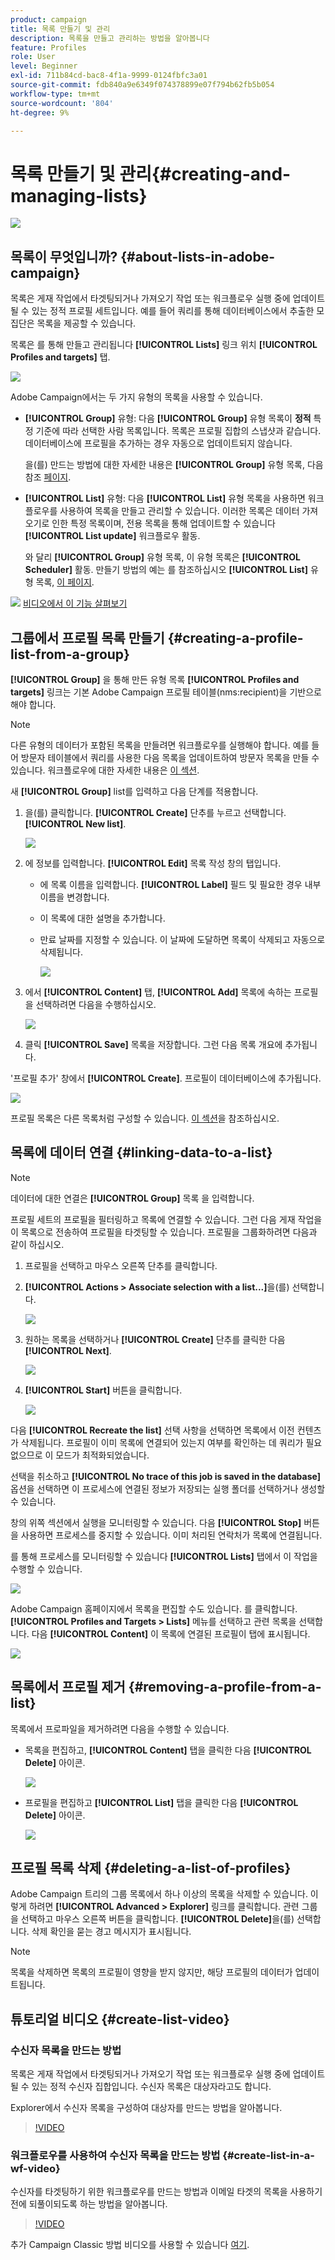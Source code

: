 ```yaml
---
product: campaign
title: 목록 만들기 및 관리
description: 목록을 만들고 관리하는 방법을 알아봅니다
feature: Profiles
role: User
level: Beginner
exl-id: 711b84cd-bac8-4f1a-9999-0124fbfc3a01
source-git-commit: fdb840a9e6349f074378899e07f794b62fb5b054
workflow-type: tm+mt
source-wordcount: '804'
ht-degree: 9%

---
```


# 목록 만들기 및 관리{#creating-and-managing-lists}

![](../../assets/v7-only.svg)

## 목록이 무엇입니까? {#about-lists-in-adobe-campaign}

목록은 게재 작업에서 타겟팅되거나 가져오기 작업 또는 워크플로우 실행 중에 업데이트될 수 있는 정적 프로필 세트입니다. 예를 들어 쿼리를 통해 데이터베이스에서 추출한 모집단은 목록을 제공할 수 있습니다.

목록은 를 통해 만들고 관리됩니다 **[!UICONTROL Lists]** 링크 위치 **[!UICONTROL Profiles and targets]** 탭.

![](assets/s_ncs_user_interface_group_link.png)

Adobe Campaign에서는 두 가지 유형의 목록을 사용할 수 있습니다.

* **[!UICONTROL Group]** 유형: 다음 **[!UICONTROL Group]** 유형 목록이 **정적** 특정 기준에 따라 선택한 사람 목록입니다. 목록은 프로필 집합의 스냅샷과 같습니다. 데이터베이스에 프로필을 추가하는 경우 자동으로 업데이트되지 않습니다.

   을(를) 만드는 방법에 대한 자세한 내용은 **[!UICONTROL Group]** 유형 목록, 다음 참조 [페이지](#creating-a-profile-list-from-a-group).

* **[!UICONTROL List]** 유형: 다음 **[!UICONTROL List]** 유형 목록을 사용하면 워크플로우를 사용하여 목록을 만들고 관리할 수 있습니다. 이러한 목록은 데이터 가져오기로 인한 특정 목록이며, 전용 목록을 통해 업데이트할 수 있습니다 **[!UICONTROL List update]** 워크플로우 활동.

   와 달리 **[!UICONTROL Group]** 유형 목록, 이 유형 목록은 **[!UICONTROL Scheduler]** 활동. 만들기 방법의 예는 를 참조하십시오 **[!UICONTROL List]** 유형 목록, [이 페이지](../../workflow/using/list-update.md).

![](assets/do-not-localize/how-to-video.png) [비디오에서 이 기능 살펴보기](#create-list-video)

## 그룹에서 프로필 목록 만들기 {#creating-a-profile-list-from-a-group}

**[!UICONTROL Group]** 을 통해 만든 유형 목록 **[!UICONTROL Profiles and targets]** 링크는 기본 Adobe Campaign 프로필 테이블(nms:recipient)을 기반으로 해야 합니다.

>[!NOTE]
>
>다른 유형의 데이터가 포함된 목록을 만들려면 워크플로우를 실행해야 합니다. 예를 들어 방문자 테이블에서 쿼리를 사용한 다음 목록을 업데이트하여 방문자 목록을 만들 수 있습니다. 워크플로우에 대한 자세한 내용은 [이 섹션](../../workflow/using/about-workflows.md).

새 **[!UICONTROL Group]** list를 입력하고 다음 단계를 적용합니다.

1. 을(를) 클릭합니다. **[!UICONTROL Create]** 단추를 누르고 선택합니다. **[!UICONTROL New list]**.

   ![](assets/s_ncs_user_new_group.png)

1. 에 정보를 입력합니다. **[!UICONTROL Edit]** 목록 작성 창의 탭입니다.

   * 에 목록 이름을 입력합니다. **[!UICONTROL Label]** 필드 및 필요한 경우 내부 이름을 변경합니다.
   * 이 목록에 대한 설명을 추가합니다.
   * 만료 날짜를 지정할 수 있습니다. 이 날짜에 도달하면 목록이 삭제되고 자동으로 삭제됩니다.

      ![](assets/list_expiration_date.png)

1. 에서 **[!UICONTROL Content]** 탭, **[!UICONTROL Add]** 목록에 속하는 프로필을 선택하려면 다음을 수행하십시오.

   ![](assets/s_ncs_user_add_group.png)

1. 클릭 **[!UICONTROL Save]** 목록을 저장합니다. 그런 다음 목록 개요에 추가됩니다.

&#39;프로필 추가&#39; 창에서 **[!UICONTROL Create]**. 프로필이 데이터베이스에 추가됩니다.

![](assets/s_ncs_user_new_recipient_from_group.png)

프로필 목록은 다른 목록처럼 구성할 수 있습니다. [이 섹션](../../platform/using/adobe-campaign-workspace.md#configuring-lists)을 참조하십시오.

## 목록에 데이터 연결 {#linking-data-to-a-list}

>[!NOTE]
>
>데이터에 대한 연결은 **[!UICONTROL Group]** 목록 을 입력합니다.

프로필 세트의 프로필을 필터링하고 목록에 연결할 수 있습니다. 그런 다음 게재 작업을 이 목록으로 전송하여 프로필을 타겟팅할 수 있습니다. 프로필을 그룹화하려면 다음과 같이 하십시오.

1. 프로필을 선택하고 마우스 오른쪽 단추를 클릭합니다.
1. **[!UICONTROL Actions > Associate selection with a list...]**&#x200B;을(를) 선택합니다.

   ![](assets/s_ncs_user_add_selection_to_group.png)

1. 원하는 목록을 선택하거나 **[!UICONTROL Create]** 단추를 클릭한 다음 **[!UICONTROL Next]**.

   ![](assets/s_ncs_user_add_selection_to_group_2.png)

1. **[!UICONTROL Start]** 버튼을 클릭합니다.

   ![](assets/s_ncs_user_add_selection_to_group_3.png)

다음 **[!UICONTROL Recreate the list]** 선택 사항을 선택하면 목록에서 이전 컨텐츠가 삭제됩니다. 프로필이 이미 목록에 연결되어 있는지 여부를 확인하는 데 쿼리가 필요 없으므로 이 모드가 최적화되었습니다.

선택을 취소하고 **[!UICONTROL No trace of this job is saved in the database]** 옵션을 선택하면 이 프로세스에 연결된 정보가 저장되는 실행 폴더를 선택하거나 생성할 수 있습니다.

창의 위쪽 섹션에서 실행을 모니터링할 수 있습니다. 다음 **[!UICONTROL Stop]** 버튼을 사용하면 프로세스를 중지할 수 있습니다. 이미 처리된 연락처가 목록에 연결됩니다.

를 통해 프로세스를 모니터링할 수 있습니다 **[!UICONTROL Lists]** 탭에서 이 작업을 수행할 수 있습니다.

![](assets/s_ncs_user_add_selection_to_group_4.png)

Adobe Campaign 홈페이지에서 목록을 편집할 수도 있습니다. 를 클릭합니다. **[!UICONTROL Profiles and Targets > Lists]** 메뉴를 선택하고 관련 목록을 선택합니다. 다음 **[!UICONTROL Content]** 이 목록에 연결된 프로필이 탭에 표시됩니다.

![](assets/s_ncs_user_add_selection_to_group_5.png)

## 목록에서 프로필 제거 {#removing-a-profile-from-a-list}

목록에서 프로파일을 제거하려면 다음을 수행할 수 있습니다.

* 목록을 편집하고, **[!UICONTROL Content]** 탭을 클릭한 다음 **[!UICONTROL Delete]** 아이콘.

   ![](assets/list_remove_a_recipient.png)

* 프로필을 편집하고 **[!UICONTROL List]** 탭을 클릭한 다음 **[!UICONTROL Delete]** 아이콘.

   ![](assets/recipient_remove_a_list.png)

## 프로필 목록 삭제 {#deleting-a-list-of-profiles}

Adobe Campaign 트리의 그룹 목록에서 하나 이상의 목록을 삭제할 수 있습니다. 이렇게 하려면 **[!UICONTROL Advanced > Explorer]** 링크를 클릭합니다. 관련 그룹을 선택하고 마우스 오른쪽 버튼을 클릭합니다. **[!UICONTROL Delete]**&#x200B;을(를) 선택합니다. 삭제 확인을 묻는 경고 메시지가 표시됩니다.

>[!NOTE]
>
>목록을 삭제하면 목록의 프로필이 영향을 받지 않지만, 해당 프로필의 데이터가 업데이트됩니다.

## 튜토리얼 비디오 {#create-list-video}

### 수신자 목록을 만드는 방법

목록은 게재 작업에서 타겟팅되거나 가져오기 작업 또는 워크플로우 실행 중에 업데이트될 수 있는 정적 수신자 집합입니다. 수신자 목록은 대상자라고도 합니다.

Explorer에서 수신자 목록을 구성하여 대상자를 만드는 방법을 알아봅니다.

>[!VIDEO](https://video.tv.adobe.com/v/25602/quality=12)

### 워크플로우를 사용하여 수신자 목록을 만드는 방법 {#create-list-in-a-wf-video}

수신자를 타겟팅하기 위한 워크플로우를 만드는 방법과 이메일 타겟의 목록을 사용하기 전에 되풀이되도록 하는 방법을 알아봅니다.

>[!VIDEO](https://video.tv.adobe.com/v/25603?quality=12)

추가 Campaign Classic 방법 비디오를 사용할 수 있습니다 [여기](https://experienceleague.adobe.com/docs/campaign-classic-learn/tutorials/overview.html?lang=ko).
